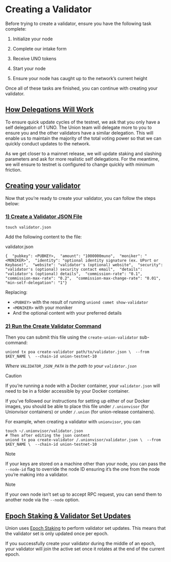 Creating a Validator
====================

Before trying to create a validator, ensure you have the following task complete:

1.  Initialize your node
    
2.  Complete our intake form
    
3.  Receive UNO tokens
    
4.  Start your node
    
5.  Ensure your node has caught up to the network’s current height
    

Once all of these tasks are finished, you can continue with creating your validator.

[How Delegations Will Work](#how-delegations-will-work)
-------------------------------------------------------

To ensure quick update cycles of the testnet, we ask that you only have a self delegation of 1 UNO. The Union team will delegate more to you to ensure you and the other validators have a similar delegation. This will enable us to maintain the majority of the total voting power so that we can quickly conduct updates to the network.

As we get closer to a mainnet release, we will update staking and slashing parameters and ask for more realistic self delegations. For the meantime, we will ensure to testnet is configured to change quickly with minimum friction.

[Creating your validator](#creating-your-validator)
---------------------------------------------------

Now that you’re ready to create your validator, you can follow the steps below:

### [1) Create a Validator JSON File](#1-create-a-validator-json-file)

    touch validator.json

Add the following content to the file:

validator.json

    {  "pubkey": <PUBKEY>,  "amount": "1000000muno",  "moniker": "<MONIKER>",  "identity": "optional identity signature (ex. UPort or Keybase)",  "website": "validator's (optional) website",  "security": "validator's (optional) security contact email",  "details": "validator's (optional) details",  "commission-rate": "0.1",  "commission-max-rate": "0.2",  "commission-max-change-rate": "0.01",  "min-self-delegation": "1"}

Replacing:

*   `<PUBKEY>` with the result of running `uniond comet show-validator`
*   `<MONIKER>` with your moniker
*   And the optional content with your preferred details

### [2) Run the Create Validator Command](#2-run-the-create-validator-command)

Then you can submit this file using the `create-union-validator` sub-command:

    uniond tx poa create-validator path/to/validator.json \  --from $KEY_NAME \  --chain-id union-testnet-10

_Where `VALIDATOR_JSON_PATH` is the path to your `validator.json`_

Caution

If you’re running a node with a Docker container, your `validator.json` will need to be in a folder accessible by your Docker container.

If you’ve followed our instructions for setting up either of our Docker images, you should be able to place this file under `/.unionvisor` (for Unionvisor containers) or under `/.union` (for union-release containers).

For example, when creating a validator with `unionvisor`, you can

    touch ~/.unionvisor/validator.json
    # Then after editing the json content
    uniond tx poa create-validator /.unionvisor/validator.json \  --from $KEY_NAME \  --chain-id union-testnet-10

Note

If your keys are stored on a machine other than your node, you can pass the `--node-id` flag to override the node ID ensuring it’s the one from the node you’re making into a validator.

Note

If your own node isn’t set up to accept RPC request, you can send them to another node via the `--node` option.

[Epoch Staking & Validator Set Updates](#epoch-staking--validator-set-updates)
------------------------------------------------------------------------------

Union uses [Epoch Staking](/architecture/cometbls/#epoch-based-validator-rotation) to perform validator set updates. This means that the validator set is only updated once per epoch.

If you successfully create your validator during the middle of an epoch, your validator will join the active set once it rotates at the end of the current epoch.
